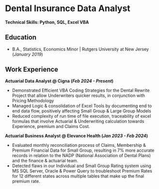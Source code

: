 # Dental Insurance Data Analyst

#### Technical Skills: Python, SQL, Excel VBA

## Education		        		
- B.A., Statistics, Economics Minor | Rutgers University at New Jersey (_January 2019_)

## Work Experience
**Actuarial Data Analyst @ Cigna (_Feb 2024 - Present_)**
- Demonstrated Efficient VBA Coding Strategies for the Dental Rewrite Project that allow Underwriters quicker results, in conjunction with Pricing Methodology
- Managed Logic & consolidation of Excel Tools by documenting end to end data flow, positively affecting Small Group & Large Group Models
- Reduced complexity of run time of file execution, traceability of excel formulas that involve Actuarial & Underwriting calculation towards Experience, premium and Claims Cost.

**Actuarial Business Analyst @ Elevance Health (_Jan 2023 - Feb 2024_)**
- Evaluated monthly reconciliation process of Claims, Membership & Premium Financial Data for Small Group, resulting in 7% more accurate records in relation to the NADP (National Association of Dental Plans) and the finance & actuarial team.
- Detected flaws in our Individual and Small Group Rating system using MS SQL Server, Oracle & Power Query to troubleshoot Premium Rates for 12 different states across multiple tables
that make up the final premium rate.
